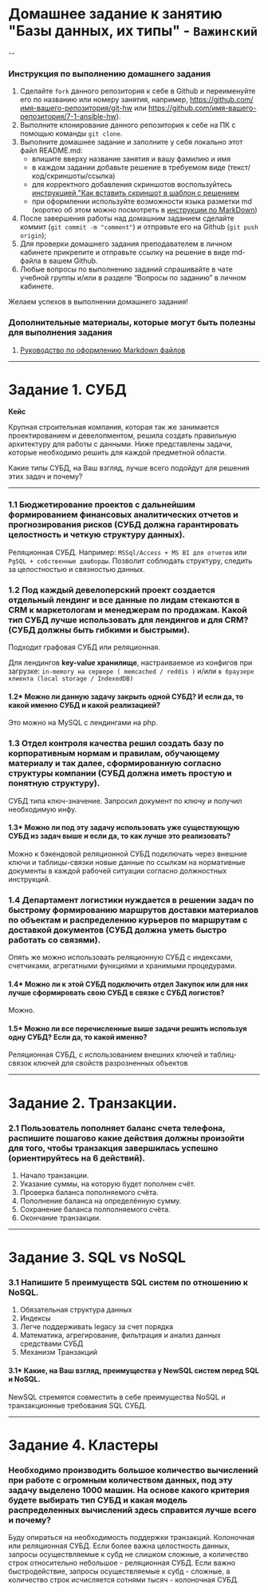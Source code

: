 # Домашнее задание к занятию "Базы данных, их типы" - `Важинский`
-- 

### Инструкция по выполнению домашнего задания

   1. Сделайте `fork` данного репозитория к себе в Github и переименуйте его по названию или номеру занятия, например, https://github.com/имя-вашего-репозитория/git-hw или  https://github.com/имя-вашего-репозитория/7-1-ansible-hw).
   2. Выполните клонирование данного репозитория к себе на ПК с помощью команды `git clone`.
   3. Выполните домашнее задание и заполните у себя локально этот файл README.md:
      - впишите вверху название занятия и вашу фамилию и имя
      - в каждом задании добавьте решение в требуемом виде (текст/код/скриншоты/ссылка)
      - для корректного добавления скриншотов воспользуйтесь [инструкцией "Как вставить скриншот в шаблон с решением](https://github.com/netology-code/sys-pattern-homework/blob/main/screen-instruction.md)
      - при оформлении используйте возможности языка разметки md (коротко об этом можно посмотреть в [инструкции  по MarkDown](https://github.com/netology-code/sys-pattern-homework/blob/main/md-instruction.md))
   4. После завершения работы над домашним заданием сделайте коммит (`git commit -m "comment"`) и отправьте его на Github (`git push origin`);
   5. Для проверки домашнего задания преподавателем в личном кабинете прикрепите и отправьте ссылку на решение в виде md-файла в вашем Github.
   6. Любые вопросы по выполнению заданий спрашивайте в чате учебной группы и/или в разделе “Вопросы по заданию” в личном кабинете.
   
Желаем успехов в выполнении домашнего задания!
   
### Дополнительные материалы, которые могут быть полезны для выполнения задания

1. [Руководство по оформлению Markdown файлов](https://gist.github.com/Jekins/2bf2d0638163f1294637#Code)

---
# Задание 1. СУБД
**Кейс**

Крупная строительная компания, которая так же занимается проектированием и девелопментом, решила создать правильную архитектуру для работы с данными. Ниже представлены задачи, которые необходимо решить для каждой предметной области.

Какие типы СУБД, на Ваш взгляд, лучше всего подойдут для решения этих задач и почему?

---

### 1.1 Бюджетирование проектов с дальнейшим формированием финансовых аналитических отчетов и прогнозирования рисков (СУБД должна гарантировать целостность и четкую структуру данных).
Реляционная СУБД. Например: `MSSql/Access + MS BI для отчетов` или `PgSQL + собственные дашборды`. 
Позволит соблюдать структуру, следить за целостностью и связностью данных.


### 1.2 Под каждый девелоперский проект создается отдельный лендинг и все данные по лидам стекаются в CRM к маркетологам и менеджерам по продажам. Какой тип СУБД лучше использовать для лендингов и для CRM? (СУБД должны быть гибкими и быстрыми).

Подходит графовая СУБД или реляционная.

Для лендингов **key-value хранилище**, настраиваемое из конфигов при загрузке:
`in-memory на сервере ( memcached / reddis )` и/или `в браузере клиента (local storage / IndexedDB)`


#### 1.2* Можно ли данную задачу закрыть одной СУБД? И если да, то какой именно СУБД и какой реализацией?

Это можно на MySQL с лендингами на php.


### 1.3 Отдел контроля качества решил создать базу по корпоративным нормам и правилам, обучающему материалу и так далее, сформированную согласно структуры компании (СУБД должна иметь простую и понятную структуру).

СУБД типа ключ-значение. Запросил документ по ключу и получил необходимую инфу.


#### 1.3* Можно ли под эту задачу использовать уже существующую СУБД из задач выше и если да, то как лучше это реализовать?

Можно к бэкендовой реляционной СУБД подключать через внешние ключи и таблицы-связки новые данные по ссылкам на нормативные документы в каждой рабочей ситуации согласно должностных инструкций.


### 1.4 Департамент логистики нуждается в решении задач по быстрому формированию маршрутов доставки материалов по объектам и распределению курьеров по маршрутам с доставкой документов (СУБД должна уметь быстро работать со связями).

Опять же можно использовать реляционную СУБД с индексами, счетчиками, агрегатными функциями и хранимыми процедурами.


#### 1.4* Можно ли к этой СУБД подключить отдел Закупок или для них лучше сформировать свою СУБД в связке с СУБД логистов?

Можно.


#### 1.5* Можно ли все перечисленные выше задачи решить используя одну СУБД? Если да, то какой именно?

Реляционная СУБД, c использованием внешних ключей и таблиц-связок ключей для свойств разрозненных объектов


____


# Задание 2. Транзакции.

### 2.1 Пользователь пополняет баланс счета телефона, распишите пошагово какие действия должны произойти для того, чтобы транзакция завершилась успешно (ориентируйтесь на 6 действий).

1. Начало транзакции.
2. Указание суммы, на которую будет пополнен счёт.
3. Проверка баланса пополняемого счёта.
4. Пополнение баланса на определённую сумму.
5. Сохранение баланса полполняемого счёта.
6. Окончание транзакции.


____


# Задание 3. SQL vs NoSQL

### 3.1 Напишите 5 преимуществ SQL систем по отношению к NoSQL.

1. Обязательная структура данных
2. Индексы
3. Легче поддерживать legacy за счет порядка
4. Математика, агрегирование, фильтрация и анализ данных средствами СУБД
5. Механизм Транзакций


#### 3.1* Какие, на Ваш взгляд, преимущества у NewSQL систем перед SQL и NoSQL.

NewSQL стремятся совместить в себе преимущества NoSQL и транзакционные требования SQL СУБД. 


____


# Задание 4. Кластеры

### Необходимо производить большое количество вычислений при работе с огромным количеством данных, под эту задачу выделено 1000 машин. На основе какого критерия будете выбирать тип СУБД и какая модель распределенных вычислений здесь справится лучше всего и почему?

Буду опираться на необходимость поддержки транзакций. Колоночная или реляционная СУБД. Если более важна целостность данных, запросы осуществляемые к субд не слишком сложные, а количество строк относительно небольшое - реляционная СУБД. Если важно быстродействие, запросы осуществляемые к субд - сложные, а количество строк исчисляется сотнями тысяч - колоночная СУБД. 
